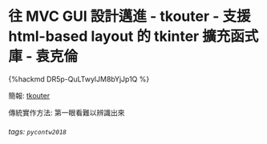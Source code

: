 # 往 MVC GUI 設計邁進 - tkouter - 支援 html-based layout 的 tkinter 擴充函式庫 - 袁克倫

{%hackmd DR5p-QuLTwylJM8bYjJp1Q %}

簡報: [tkouter](http://dokelung.me/tkouter/)

傳統實作方法: 第一眼看難以辨識出來


###### tags: `pycontw2018`
